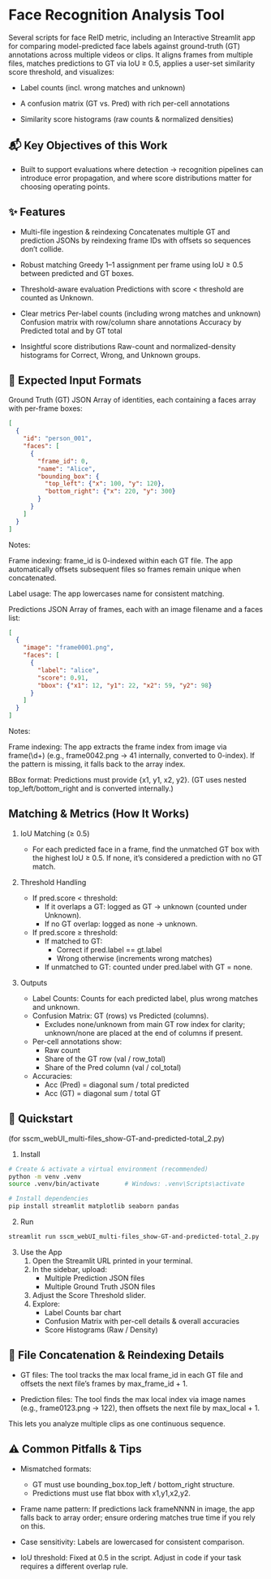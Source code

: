 # Face Recognition Analysis Tool
Several scripts for face ReID metric, including an Interactive Streamlit app for comparing model-predicted face labels against ground-truth (GT) annotations across multiple videos or clips. It aligns frames from multiple files, matches predictions to GT via IoU ≥ 0.5, applies a user-set similarity score threshold, and visualizes:

- Label counts (incl. wrong matches and unknown)

- A confusion matrix (GT vs. Pred) with rich per-cell annotations

- Similarity score histograms (raw counts & normalized densities)

## 📬 Key Objectives of this Work
- Built to support evaluations where detection → recognition pipelines can introduce error propagation, and where score distributions matter for choosing operating points.

## ✨ Features
- Multi-file ingestion & reindexing
    Concatenates multiple GT and prediction JSONs by reindexing frame IDs with offsets so sequences don’t collide.

- Robust matching
    Greedy 1–1 assignment per frame using IoU ≥ 0.5 between predicted and GT boxes.

- Threshold-aware evaluation
    Predictions with score < threshold are counted as Unknown.

- Clear metrics
    Per-label counts (including wrong matches and unknown)
    Confusion matrix with row/column share annotations
    Accuracy by Predicted total and by GT total

- Insightful score distributions
    Raw-count and normalized-density histograms for Correct, Wrong, and Unknown groups.

## 🧩 Expected Input Formats
Ground Truth (GT) JSON
Array of identities, each containing a faces array with per-frame boxes:
```json
[
  {
    "id": "person_001",
    "faces": [
      {
        "frame_id": 0,
        "name": "Alice",
        "bounding_box": {
          "top_left": {"x": 100, "y": 120},
          "bottom_right": {"x": 220, "y": 300}
        }
      }
    ]
  }
]
```
Notes:

Frame indexing: frame_id is 0-indexed within each GT file. The app automatically offsets subsequent files so frames remain unique when concatenated.

Label usage: The app lowercases name for consistent matching.

Predictions JSON
Array of frames, each with an image filename and a faces list:
```json
[
  {
    "image": "frame0001.png",
    "faces": [
      {
        "label": "alice",
        "score": 0.91,
        "bbox": {"x1": 12, "y1": 22, "x2": 59, "y2": 98}
      }
    ]
  }
]
```
Notes:

Frame indexing: The app extracts the frame index from image via frame(\d+) (e.g., frame0042.png → 41 internally, converted to 0-index). If the pattern is missing, it falls back to the array index.

BBox format: Predictions must provide {x1, y1, x2, y2}. (GT uses nested top_left/bottom_right and is converted internally.)

## Matching & Metrics (How It Works)
1. IoU Matching (≥ 0.5)
    - For each predicted face in a frame, find the unmatched GT box with the highest IoU ≥ 0.5. If none, it’s considered a prediction with no GT match.

1. Threshold Handling
    - If pred.score < threshold:
        - If it overlaps a GT: logged as GT → unknown (counted under Unknown).
        - If no GT overlap: logged as none → unknown.
    - If pred.score ≥ threshold:
        - If matched to GT:
            - Correct if pred.label == gt.label
            - Wrong otherwise (increments wrong matches)
        - If unmatched to GT: counted under pred.label with GT = none.

1. Outputs
    - Label Counts: Counts for each predicted label, plus wrong matches and unknown.
    - Confusion Matrix: GT (rows) vs Predicted (columns).
        - Excludes none/unknown from main GT row index for clarity; unknown/none are placed at the end of columns if present.
    - Per-cell annotations show:
        - Raw count
        - Share of the GT row (val / row_total)
        - Share of the Pred column (val / col_total)
    - Accuracies:
        - Acc (Pred) = diagonal sum / total predicted
        - Acc (GT) = diagonal sum / total GT

## 🚀 Quickstart
(for sscm_webUI_multi-files_show-GT-and-predicted-total_2.py)
1) Install
```bash
# Create & activate a virtual environment (recommended)
python -m venv .venv
source .venv/bin/activate       # Windows: .venv\Scripts\activate

# Install dependencies
pip install streamlit matplotlib seaborn pandas
```
2) Run
```bash
streamlit run sscm_webUI_multi-files_show-GT-and-predicted-total_2.py
```

3) Use the App
    1. Open the Streamlit URL printed in your terminal.
    1. In the sidebar, upload:
        - Multiple Prediction JSON files
        - Multiple Ground Truth JSON files
    1. Adjust the Score Threshold slider.
    1. Explore:
        - Label Counts bar chart
        - Confusion Matrix with per-cell details & overall accuracies
        - Score Histograms (Raw / Density)

## 📂 File Concatenation & Reindexing Details
- GT files:
    The tool tracks the max local frame_id in each GT file and offsets the next file’s frames by max_frame_id + 1.

- Prediction files:
    The tool finds the max local index via image names (e.g., frame0123.png → 122), then offsets the next file by max_local + 1.

This lets you analyze multiple clips as one continuous sequence.

## ⚠️ Common Pitfalls & Tips
- Mismatched formats:
    - GT must use bounding_box.top_left / bottom_right structure.
    - Predictions must use flat bbox with x1,y1,x2,y2.

- Frame name pattern:
    If predictions lack frameNNNN in image, the app falls back to array order; ensure ordering matches true time if you rely on this.

- Case sensitivity:
    Labels are lowercased for consistent comparison.

- IoU threshold:
    Fixed at 0.5 in the script. Adjust in code if your task requires a different overlap rule.